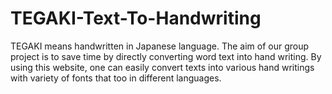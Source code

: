 # TEGAKI-Text-To-Handwriting
TEGAKI means handwritten in Japanese language. The aim of our group project is to save time by directly converting word text into hand writing. By using this website, one can easily convert texts into various hand writings with variety of fonts that too in different languages. 
